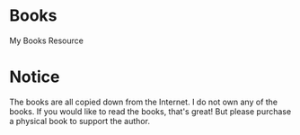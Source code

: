 # Books
My Books Resource

# Notice
The books are all copied down from the Internet. I do not own any of the books.
If you would like to read the books, that's great!
But please purchase a physical book to support the author.
